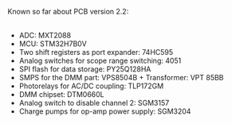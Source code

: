 Known so far about PCB version 2.2: <br />
<br />
- ADC: MXT2088 <br />
- MCU: STM32H7B0V <br />
- Two shift registers as port expander: 74HC595 <br />
- Analog switches for scope range switching: 4051 <br />
- SPI flash for data storage: PY25Q128HA <br />
- SMPS for the DMM part: VPS8504B + Transformer: VPT 85BB <br />
- Photorelays for AC/DC coupling: TLP172GM <br />
- DMM chipset: DTM0660L <br />
- Analog switch to disable channel 2: SGM3157 <br />
- Charge pumps for op-amp power supply: SGM3204 <br />